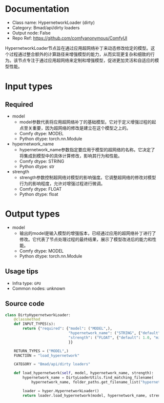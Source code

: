 
# Documentation
- Class name: HypernetworkLoader (dirty)
- Category: Bmad/api/dirty loaders
- Output node: False
- Repo Ref: https://github.com/comfyanonymous/ComfyUI

HypernetworkLoader节点旨在通过应用超网络补丁来动态修改给定的模型。这个过程通过整合额外的计算路径来增强模型的能力，从而实现更复杂和细致的行为。该节点专注于通过应用超网络来定制和增强模型，促进更加灵活和自适应的模型性能。

# Input types
## Required
- model
    - model参数代表将应用超网络补丁的基础模型。它对于定义增强过程的起点至关重要，因为超网络的修改是建立在这个模型之上的。
    - Comfy dtype: MODEL
    - Python dtype: torch.nn.Module
- hypernetwork_name
    - hypernetwork_name参数指定要应用于模型的超网络的名称。它决定了将集成到模型中的具体计算修改，影响其行为和性能。
    - Comfy dtype: STRING
    - Python dtype: str
- strength
    - strength参数控制超网络对模型的影响强度。它调整超网络的修改对模型行为的影响程度，允许对增强过程进行微调。
    - Comfy dtype: FLOAT
    - Python dtype: float

# Output types
- model
    - 输出的model是输入模型的增强版本，已经通过应用的超网络补丁进行了修改。它代表了节点处理过程的最终结果，展示了模型改进后的能力和性能。
    - Comfy dtype: MODEL
    - Python dtype: torch.nn.Module


## Usage tips
- Infra type: `GPU`
- Common nodes: unknown


## Source code
```python
class DirtyHypernetworkLoader:
    @classmethod
    def INPUT_TYPES(s):
        return {"required": {"model": ("MODEL",),
                             "hypernetwork_name": ("STRING", {"default": ""}),
                             "strength": ("FLOAT", {"default": 1.0, "min": -10.0, "max": 10.0, "step": 0.01}),
                             }}

    RETURN_TYPES = ("MODEL",)
    FUNCTION = "load_hypernetwork"

    CATEGORY = "Bmad/api/dirty loaders"

    def load_hypernetwork(self, model, hypernetwork_name, strength):
        hypernetwork_name = DirtyLoaderUtils.find_matching_filename(
            hypernetwork_name, folder_paths.get_filename_list("hypernetworks"))

        loader = hyper.HypernetworkLoader()
        return loader.load_hypernetwork(model, hypernetwork_name, strength)

```
